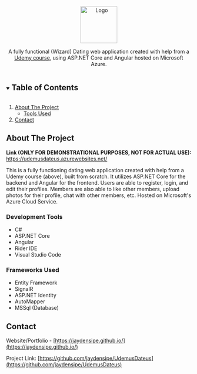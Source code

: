 <!-- PROJECT LOGO -->
<br/>
<p align="center">
    <img style="height: 100px" src="https://assets.wprock.fr/emoji/joypixels/512/1f9d9-2642.png" alt="Logo">
  <p align="center">
     A fully functional (Wizard) Dating web application created with help from a <a href="https://www.udemy.com/course/build-an-app-with-aspnet-core-and-angular-from-scratch">Udemy course</a>, using ASP.NET Core and Angular hosted on Microsoft Azure.
    <br />
  </p>
</p>


<!-- TABLE OF CONTENTS -->
<details open="open">
  <summary><h2 style="display: inline-block">Table of Contents</h2></summary>
  <ol>
    <li>
      <a href="#about-the-project">About The Project</a>
      <ul>
        <li><a href="#development-tools">Tools Used</a></li>
      </ul>
    </li>
    <li><a href="#contact">Contact</a></li>
  </ol>
</details>


<!-- ABOUT THE PROJECT -->
## About The Project

**Link (ONLY FOR DEMONSTRATIONAL PURPOSES, NOT FOR ACTUAL USE):**<br>
https://udemusdateus.azurewebsites.net/

This is a fully functioning dating web application created with help from a Udemy course (above), built from scratch. 
It utilizes ASP.NET Core for the backend and Angular for the frontend. Users are able to register, login, and edit their profiles. 
Members are also able to like other members, upload photos for their profile, chat with other members, etc. Hosted on Microsoft's Azure Cloud Service.

### Development Tools
* C#
* ASP.NET Core
* Angular
* Rider IDE
* Visual Studio Code

### Frameworks Used

* Entity Framework
* SignalR
* ASP.NET Identity
* AutoMapper
* MSSql (Database)

<!-- CONTACT -->
## Contact

Website/Portfolio - [https://jaydensipe.github.io/](https://jaydensipe.github.io/)

Project Link: [https://github.com/jaydensipe/UdemusDateus](https://github.com/jaydensipe/UdemusDateus)

